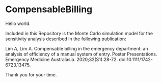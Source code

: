 # CompensableBilling

Hello world.

Included in this Repository is the Monte Carlo simulation model for the sensitivity analysis described in the following publication:

Lim A, Lim A. Compensable billing in the emergency department: an analysis of efficiency of a manual system of entry. Poster Presentations. Emergency Medicine Australasia. 2020;32(S1):28-72. doi:10.1111/1742-6723.13475.

Thank you for your time.
